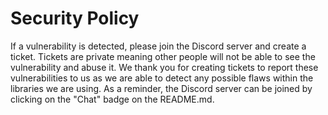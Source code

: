 # Security Policy

If a vulnerability is detected, please join the Discord server and create a ticket. Tickets are
private meaning other people will not be able to see the vulnerability and abuse it. We thank you
for creating tickets to report these vulnerabilities to us as we are able to detect any possible
flaws within the libraries we are using. As a reminder, the Discord server can be joined by clicking
on the "Chat" badge on the README.md.
